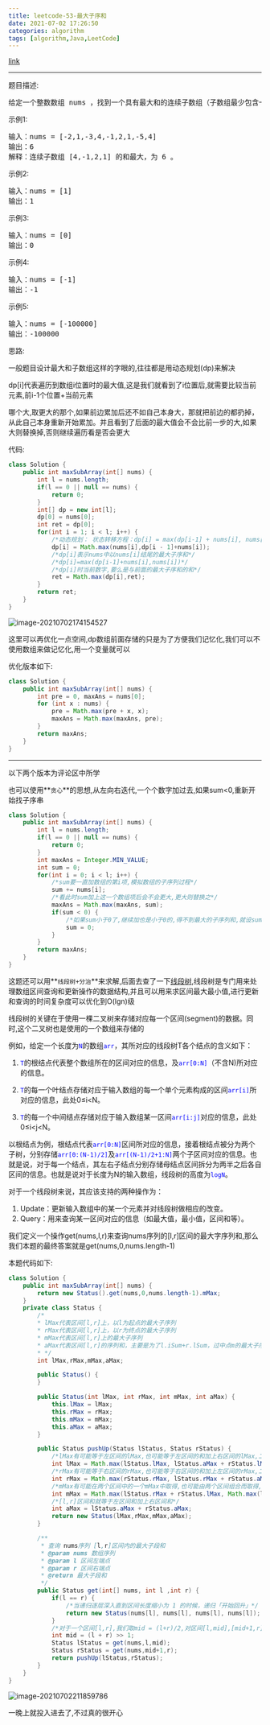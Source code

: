 ```yaml
---
title: leetcode-53-最大子序和
date: 2021-07-02 17:26:50
categories: algorithm
tags: [algorithm,Java,LeetCode]
---
```


[link](https://leetcode-cn.com/problems/maximum-subarray/)

<hr/>

题目描述:

<pre>
给定一个整数数组 nums ，找到一个具有最大和的连续子数组（子数组最少包含一个元素），返回其最大和。
</pre>

示例1:

<pre>
输入：nums = [-2,1,-3,4,-1,2,1,-5,4]
输出：6
解释：连续子数组 [4,-1,2,1] 的和最大，为 6 。
</pre>

示例2:

<pre>
输入：nums = [1]
输出：1
</pre>

示例3:

<pre>
输入：nums = [0]
输出：0
</pre>

示例4:

<pre>
输入：nums = [-1]
输出：-1
</pre>

示例5:

<pre>
输入：nums = [-100000]
输出：-100000
</pre>

思路:

一般题目设计最大和子数组这样的字眼的,往往都是用动态规划(dp)来解决

dp[i]代表遍历到数组i位置时的最大值,这是我们就看到了i位置后,就需要比较当前元素,前i-1个位置+当前元素

哪个大,取更大的那个,如果前边累加后还不如自己本身大，那就把前边的都扔掉，从此自己本身重新开始累加。并且看到了后面的最大值会不会比前一步的大,如果大则替换掉,否则继续遍历看是否会更大

代码:

```java
class Solution {
    public int maxSubArray(int[] nums) {
        int l = nums.length;
        if(l == 0 || null == nums) {
            return 0;
        }
        int[] dp = new int[l];
        dp[0] = nums[0];
        int ret = dp[0];
        for(int i = 1; i < l; i++) {
            /*动态规划： 状态转移方程：dp[i] = max(dp[i-1] + nums[i], nums[i])*/
            dp[i] = Math.max(nums[i],dp[i - 1]+nums[i]);
            /*dp[i]表示nums中以nums[i]结尾的最大子序和*/
            /*dp[i]=max(dp[i-1]+nums[i],nums[i])*/
			/*dp[i]时当前数字,要么是与前面的最大子序和的和*/
            ret = Math.max(dp[i],ret);
        }
        return ret;
    }
}
```

![image-20210702174154527](https://gitee.com/cao_ziqiang/img/raw/master/20210702174154.png)

这里可以再优化一点空间,dp数组前面存储的只是为了方便我们记忆化,我们可以不使用数组来做记忆化,用一个变量就可以

优化版本如下:

```java
class Solution {
    public int maxSubArray(int[] nums) {
        int pre = 0, maxAns = nums[0];
        for (int x : nums) {
            pre = Math.max(pre + x, x);
            maxAns = Math.max(maxAns, pre);
        }
        return maxAns;
    }
}
```

<hr/>

以下两个版本为评论区中所学

也可以使用**`贪心`**的思想,从左向右迭代,一个个数字加过去,如果sum<0,重新开始找子序串

```java
class Solution {
    public int maxSubArray(int[] nums) {
        int l = nums.length;
        if(l == 0 || null == nums) {
            return 0;
        }
        int maxAns = Integer.MIN_VALUE;
        int sum = 0;
        for(int i = 0; i < l; i++) {
            /*sum要一直加数组的第i项,模拟数组的子序列过程*/
            sum += nums[i];
            /*看此时sum加上这一个数组项后会不会更大,更大则替换之*/
            maxAns = Math.max(maxAns, sum);
            if(sum < 0) {
                /*如果sum小于0了,继续加也是小于0的,得不到最大的子序列和,就设sum为0*/
                sum = 0;
            }
        }
        return maxAns;
    }
}
```

这题还可以用**`线段树+分治`**来求解,后面去查了一下[线段树](https://www.jianshu.com/p/6fd130084a43),线段树是专门用来处理数组区间查询和更新操作的数据结构,并且可以用来求区间最大最小值,进行更新和查询的时间复杂度可以优化到O(lgn)级

线段树的关键在于使用一棵二叉树来存储对应每一个区间(segment)的数据。同时,这个二叉树也是使用的一个数组来存储的

例如，给定一个长度为<font color="blue">`N`</font>的数组<font color="blue">`arr`</font>，其所对应的线段树T各个结点的含义如下：

1. <font color="blue">`T`</font>的根结点代表整个数组所在的区间对应的信息，及<font color="blue">`arr[0:N]`</font>（不含N)所对应的信息。

2. <font color="blue">`T`</font>的每一个叶结点存储对应于输入数组的每一个单个元素构成的区间<font color="blue">`arr[i]`</font>所对应的信息，此处0≤i<N。

3. <font color="blue">`T`</font>的每一个中间结点存储对应于输入数组某一区间<font color="blue">`arr[i:j]`</font>对应的信息，此处0≤i<j<N。

以根结点为例，根结点代表<font color="blue">`arr[0:N]`</font>区间所对应的信息，接着根结点被分为两个子树，分别存储<font color="blue">`arr[0:(N-1)/2]`</font>及<font color="blue">`arr[(N-1)/2+1:N]`</font>两个子区间对应的信息。也就是说，对于每一个结点，其左右子结点分别存储母结点区间拆分为两半之后各自区间的信息。也就是说对于长度为N的输入数组，线段树的高度为<font color="blue">`logN`</font>。

对于一个线段树来说，其应该支持的两种操作为：

1. Update：更新输入数组中的某一个元素并对线段树做相应的改变。
2. Query：用来查询某一区间对应的信息（如最大值，最小值，区间和等）。



我们定义一个操作get(nums,l,r)来查询nums序列的[l,r]区间的最大字序列和,那么我们本题的最终答案就是get(nums,0,nums.length-1)

本题代码如下:

```java
class Solution {
    public int maxSubArray(int[] nums) {
        return new Status().get(nums,0,nums.length-1).mMax;
    }
    private class Status {
        /*
        * lMax代表区间[l,r]上，以l为起点的最大子序列
        * rMax代表区间[l,r]上，以r为终点的最大子序列
        * mMax代表区间[l,r]上的最大子序列
        * aMax代表区间[l,r]的序列和，主要是为了l.iSum+r.lSum，过中点m的最大子序列
        * */
        int lMax,rMax,mMax,aMax;

        public Status() {
        }

        public Status(int lMax, int rMax, int mMax, int aMax) {
            this.lMax = lMax;
            this.rMax = rMax;
            this.mMax = mMax;
            this.aMax = aMax;
        }

        public Status pushUp(Status lStatus, Status rStatus) {
            /*lMax有可能等于左区间的lMax,也可能等于左区间的和加上右区间的lMax,二者取大*/
            int lMax = Math.max(lStatus.lMax, lStatus.aMax + rStatus.lMax);
            /*rMax有可能等于右区间的rMax,也可能等于右区间的和加上左区间的rMax,二者取大*/
            int rMax = Math.max(rStatus.rMax, lStatus.rMax + rStatus.aMax);
            /*mMax有可能在两个区间中的一个mMax中取得,也可能由两个区间组合而取得,故三者取大*/
            int mMax = Math.max(lStatus.rMax + rStatus.lMax, Math.max(lStatus.mMax, rStatus.mMax));
            /*[l,r]区间和就等于左区间和加上右区间和*/
            int aMax = lStatus.aMax + rStatus.aMax;
            return new Status(lMax,rMax,mMax,aMax);
        }

        /**
         * 查询 nums序列 [l,r]区间内的最大子段和
         * @param nums 数组序列
         * @param l 区间左端点
         * @param r 区间右端点
         * @return 最大子段和
         */
        public Status get(int[] nums, int l ,int r) {
            if(l == r) {
                /*当递归逐层深入直到区间长度缩小为 1 的时候，递归「开始回升」*/
                return new Status(nums[l], nums[l], nums[l], nums[l]);
            }
            /*对于一个区间[l,r],我们取mid = (l+r)/2,对区间[l,mid],[mid+1,r]分治求解*/
            int mid = (l + r) >> 1;
            Status lStatus = get(nums,l,mid);
            Status rStatus = get(nums,mid+1,r);
            return pushUp(lStatus,rStatus);
        }
    }
}
```

![image-20210702211859786](https://gitee.com/cao_ziqiang/img/raw/master/20210702211859.png)

一晚上就投入进去了,不过真的很开心
